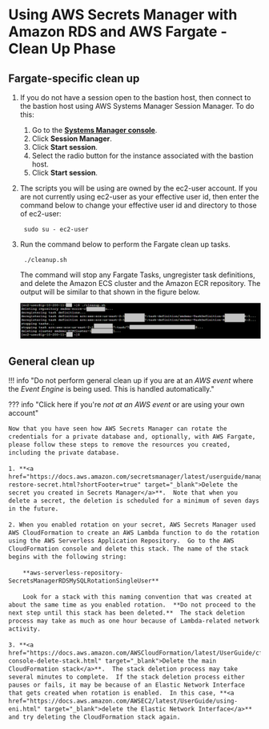 # Using AWS Secrets Manager with Amazon RDS and AWS Fargate - Clean Up Phase

## Fargate-specific clean up

1. If you do not have a session open to the bastion host, then connect to the bastion host using AWS Systems Manager Session Manager.  To do this:

    1. Go to the **<a href="https://console.aws.amazon.com/systems-manager" target="_blank">Systems Manager console</a>**.
    2. Click **Session Manager**.
    3. Click **Start session**.
    4. Select the radio button for the instance associated with the bastion host.
    5. Click **Start session**.

2. The scripts you will be using are owned by the ec2-user account.  If you are not currently using ec2-user as your effective user id, then enter the command below to change your effective user id and directory to those of ec2-user:

        sudo su - ec2-user

3. Run the command below to perform the Fargate clean up tasks.

        ./cleanup.sh

    The command will stop any Fargate Tasks, ungregister task definitions, and delete the Amazon ECS cluster and the Amazon ECR repository.  The output will be similar to that shown in the figure below.

    ![AWS Fargate cleanup](images/cleanupfargate.png)

## General clean up

!!! info  "Do not perform general clean up if you are at an *AWS event* where the *Event Engine* is being used. This is handled automatically." 

??? info  "Click here if you're *not at an AWS event* or are using your own account" 

    Now that you have seen how AWS Secrets Manager can rotate the credentials for a private database and, optionally, with AWS Fargate, please follow these steps to remove the resources you created, including the private database.

    1. **<a href="https://docs.aws.amazon.com/secretsmanager/latest/userguide/manage_delete-restore-secret.html?shortFooter=true" target="_blank">Delete the secret you created in Secrets Manager</a>**.  Note that when you delete a secret, the deletion is scheduled for a minimum of seven days in the future. 

    2. When you enabled rotation on your secret, AWS Secrets Manager used AWS CloudFormation to create an AWS Lambda function to do the rotation using the AWS Serverless Application Repository.  Go to the AWS CloudFormation console and delete this stack. The name of the stack begins with the following string:

        **aws-serverless-repository-SecretsManagerRDSMySQLRotationSingleUser**

        Look for a stack with this naming convention that was created at about the same time as you enabled rotation.  **Do not proceed to the next step until this stack has been deleted.**  The stack deletion process may take as much as one hour because of Lambda-related network activity.

    3. **<a href="https://docs.aws.amazon.com/AWSCloudFormation/latest/UserGuide/cfn-console-delete-stack.html" target="_blank">Delete the main CloudFormation stack</a>**.  The stack deletion process may take several minutes to complete.  If the stack deletion process either pauses or fails, it may be because of an Elastic Network Interface that gets created when rotation is enabled.  In this case, **<a href="https://docs.aws.amazon.com/AWSEC2/latest/UserGuide/using-eni.html" target="_blank">delete the Elastic Network Interface</a>** and try deleting the CloudFormation stack again.
